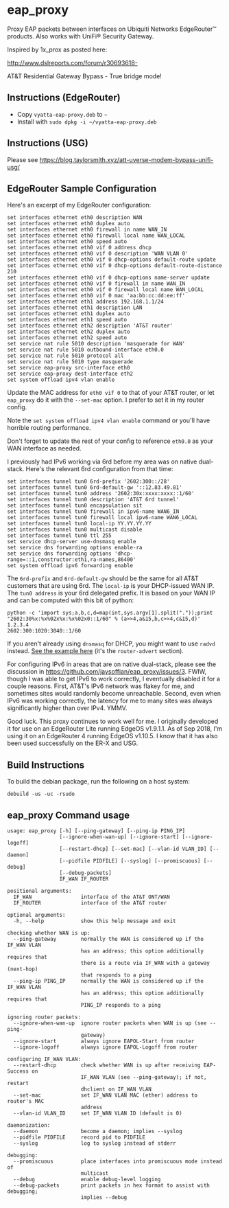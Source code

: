 # eap_proxy

Proxy EAP packets between interfaces on Ubiquiti Networks EdgeRouter™ products. Also works with UniFi® Security Gateway.

Inspired by 1x_prox as posted here:

<http://www.dslreports.com/forum/r30693618->

AT&T Residential Gateway Bypass - True bridge mode!

## Instructions (EdgeRouter)

- Copy `vyatta-eap-proxy.deb` to `~`
- Install with `sudo dpkg -i ~/vyatta-eap-proxy.deb`

## Instructions (USG)

Please see <https://blog.taylorsmith.xyz/att-uverse-modem-bypass-unifi-usg/>

## EdgeRouter Sample Configuration

Here's an excerpt of my EdgeRouter configuration:

```
set interfaces ethernet eth0 description WAN
set interfaces ethernet eth0 duplex auto
set interfaces ethernet eth0 firewall in name WAN_IN
set interfaces ethernet eth0 firewall local name WAN_LOCAL
set interfaces ethernet eth0 speed auto
set interfaces ethernet eth0 vif 0 address dhcp
set interfaces ethernet eth0 vif 0 description 'WAN VLAN 0'
set interfaces ethernet eth0 vif 0 dhcp-options default-route update
set interfaces ethernet eth0 vif 0 dhcp-options default-route-distance 210
set interfaces ethernet eth0 vif 0 dhcp-options name-server update
set interfaces ethernet eth0 vif 0 firewall in name WAN_IN
set interfaces ethernet eth0 vif 0 firewall local name WAN_LOCAL
set interfaces ethernet eth0 vif 0 mac 'aa:bb:cc:dd:ee:ff'
set interfaces ethernet eth1 address 192.168.1.1/24
set interfaces ethernet eth1 description LAN
set interfaces ethernet eth1 duplex auto
set interfaces ethernet eth1 speed auto
set interfaces ethernet eth2 description 'AT&T router'
set interfaces ethernet eth2 duplex auto
set interfaces ethernet eth2 speed auto
set service nat rule 5010 description 'masquerade for WAN'
set service nat rule 5010 outbound-interface eth0.0
set service nat rule 5010 protocol all
set service nat rule 5010 type masquerade
set service eap-proxy src-interface eth0
set service eap-proxy dest-interface eth2
set system offload ipv4 vlan enable
```

Update the MAC address for `eth0 vif 0` to that of your AT&T router, or let `eap_proxy` do it with the `--set-mac` option. I prefer to set it in my router config.

Note the `set system offload ipv4 vlan enable` command or you'll have horrible routing performance.

Don't forget to update the rest of your config to reference `eth0.0` as your WAN interface as needed.

I previously had IPv6 working via 6rd before my area was on native dual-stack. Here's the relevant 6rd configuration from that time:

```
set interfaces tunnel tun0 6rd-prefix '2602:300::/28'
set interfaces tunnel tun0 6rd-default-gw '::12.83.49.81'
set interfaces tunnel tun0 address '2602:30x:xxxx:xxxx::1/60'
set interfaces tunnel tun0 description 'AT&T 6rd tunnel'
set interfaces tunnel tun0 encapsulation sit
set interfaces tunnel tun0 firewall in ipv6-name WAN6_IN
set interfaces tunnel tun0 firewall local ipv6-name WAN6_LOCAL
set interfaces tunnel tun0 local-ip YY.YY.YY.YY
set interfaces tunnel tun0 multicast disable
set interfaces tunnel tun0 ttl 255
set service dhcp-server use-dnsmasq enable
set service dns forwarding options enable-ra
set service dns forwarding options 'dhcp-range=::1,constructor:eth1,ra-names,86400'
set system offload ipv6 forwarding enable
```

The `6rd-prefix` and `6rd-default-gw` should be the same for all AT&T customers that are using 6rd. The `local-ip` is your DHCP-issued WAN IP. The `tun0 address` is your 6rd delegated prefix. It is based on your WAN IP and can be computed with this bit of python:

```
python -c 'import sys;a,b,c,d=map(int,sys.argv[1].split("."));print "2602:30%x:%x%02x%x:%x%02x0::1/60" % (a>>4,a&15,b,c>>4,c&15,d)' 1.2.3.4
2602:300:1020:3040::1/60
```

If you aren't already using `dnsmasq` for DHCP, you might want to use `radvd` instead. [See the example here](https://help.ubnt.com/hc/en-us/articles/204960044-EdgeRouter-Enable-IPv6-support-via-CLI) (it's the `router-advert` section).

For configuring IPv6 in areas that are on native dual-stack, please see the discussion in https://github.com/jaysoffian/eap_proxy/issues/3. FWIW, though I was able to get IPv6 to work correctly, I eventually disabled it for a couple reasons. First, AT&T's IPv6 network was flakey for me, and sometimes sites would randomly become unreachable. Second, even when IPv6 was working correctly, the latency for me to many sites was always significantly higher than over IPv4. YMMV.

Good luck. This proxy continues to work well for me. I originally developed it for use on an EdgeRouter Lite running EdgeOS v1.9.1.1. As of Sep 2018, I'm using it on an EdgeRouter 4 running EdgeOS v1.10.5. I know that it has also been used successfully on the ER-X and USG.

## Build Instructions

To build the debian package, run the following on a host system:

```
debuild -us -uc -rsudo
```

## eap_proxy Command usage
```
usage: eap_proxy [-h] [--ping-gateway] [--ping-ip PING_IP]
                 [--ignore-when-wan-up] [--ignore-start] [--ignore-logoff]
                 [--restart-dhcp] [--set-mac] [--vlan-id VLAN_ID] [--daemon]
                 [--pidfile PIDFILE] [--syslog] [--promiscuous] [--debug]
                 [--debug-packets]
                 IF_WAN IF_ROUTER

positional arguments:
  IF_WAN                interface of the AT&T ONT/WAN
  IF_ROUTER             interface of the AT&T router

optional arguments:
  -h, --help            show this help message and exit

checking whether WAN is up:
  --ping-gateway        normally the WAN is considered up if the IF_WAN VLAN
                        has an address; this option additionally requires that
                        there is a route via IF_WAN with a gateway (next-hop)
                        that responds to a ping
  --ping-ip PING_IP     normally the WAN is considered up if the IF_WAN VLAN
                        has an address; this option additionally requires that
                        PING_IP responds to a ping

ignoring router packets:
  --ignore-when-wan-up  ignore router packets when WAN is up (see --ping-
                        gateway)
  --ignore-start        always ignore EAPOL-Start from router
  --ignore-logoff       always ignore EAPOL-Logoff from router

configuring IF_WAN VLAN:
  --restart-dhcp        check whether WAN is up after receiving EAP-Success on
                        IF_WAN VLAN (see --ping-gateway); if not, restart
                        dhclient on IF_WAN VLAN
  --set-mac             set IF_WAN VLAN MAC (ether) address to router's MAC
                        address
  --vlan-id VLAN_ID     set IF_WAN VLAN ID (default is 0)

daemonization:
  --daemon              become a daemon; implies --syslog
  --pidfile PIDFILE     record pid to PIDFILE
  --syslog              log to syslog instead of stderr

debugging:
  --promiscuous         place interfaces into promiscuous mode instead of
                        multicast
  --debug               enable debug-level logging
  --debug-packets       print packets in hex format to assist with debugging;
                        implies --debug
```
